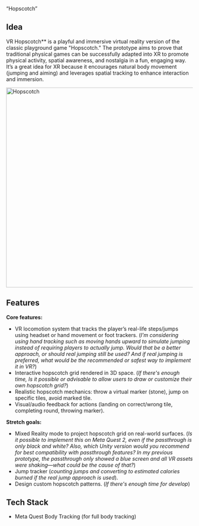 “Hopscotch”

## Idea

VR Hopscotch** is a playful and immersive virtual reality version of the classic playground game "Hopscotch." The prototype aims to prove that traditional physical games can be successfully adapted into XR to promote physical activity, spatial awareness, and nostalgia in a fun, engaging way. It’s a great idea for XR because it encourages natural body movement (jumping and aiming) and leverages spatial tracking to enhance interaction and immersion.

<img width="540" alt="Hopscotch" src="https://github.com/user-attachments/assets/398a2e85-9b02-448c-9d6c-8a5cbf5d12f2" />

## Features

**Core features:** 

- VR locomotion system that tracks the player’s real-life steps/jumps using headset or hand movement or foot trackers. (*I’m considering using hand tracking such as moving hands upward to simulate jumping instead of requiring players to actually jump. Would that be a better approach, or should real jumping still be used? And if real jumping is preferred, what would be the recommended or safest way to implement it in VR?*)
- Interactive hopscotch grid rendered in 3D space. (*If there's enough time, Is it possible or advisable to allow users to draw or customize their own hopscotch grid?*)
- Realistic hopscotch mechanics: throw a virtual marker (stone), jump on specific tiles, avoid marked tile.
- Visual/audio feedback for actions (landing on correct/wrong tile, completing round, throwing marker).

**Stretch goals:** 

- Mixed Reality mode to project hopscotch grid on real-world surfaces. (*Is it possible to implement this on Meta Quest 2, even if the passthrough is only black and white? Also, which Unity version would you recommend for best compatibility with passthrough features? In my previous prototype, the passthrough only showed a blue screen and all VR assets were shaking—what could be the cause of that?*)
- Jump tracker (*counting jumps and converting to estimated calories burned if the real jump approach is used*).
- Design custom hopscotch patterns. (*If there's enough time for develop*)

## Tech Stack

- Meta Quest Body Tracking (for full body tracking)
